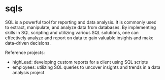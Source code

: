 # sqls
SQL is a powerful tool for reporting and data analysis. It is commonly used to extract, manipulate, and analyze data from databases. By implementing skills in SQL scripting and utilizing various SQL solutions, one can effectively analyze and report on data to gain valuable insights and make data-driven decisions.

Reference projects:

- highLead: developing custom reports for a client using SQL scripts
- employees: utilizing SQL queries to uncover insights and trends in a data analysis project
